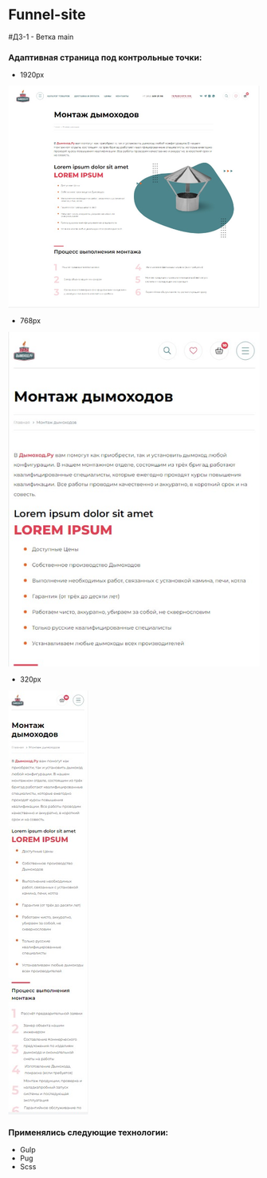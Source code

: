# Funnel-site

#ДЗ-1 - Ветка main

### Адаптивная страница под контрольные точки:

-   1920px

![alt](./src/img/readme/1920.jpg)

-   768px

![alt](./src/img/readme/768.jpg)

-   320px

![alt](./src/img/readme/320.jpg)

### Применялись следующие технологии:

-   Gulp
-   Pug
-   Scss
